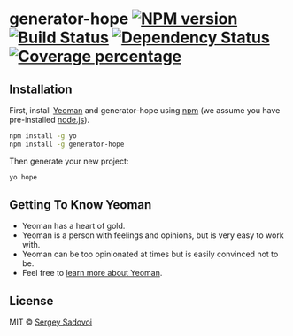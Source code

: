 # generator-hope [![NPM version][npm-image]][npm-url] [![Build Status][travis-image]][travis-url] [![Dependency Status][daviddm-image]][daviddm-url] [![Coverage percentage][coveralls-image]][coveralls-url]
> 

## Installation

First, install [Yeoman](http://yeoman.io) and generator-hope using [npm](https://www.npmjs.com/) (we assume you have pre-installed [node.js](https://nodejs.org/)).

```bash
npm install -g yo
npm install -g generator-hope
```

Then generate your new project:

```bash
yo hope
```

## Getting To Know Yeoman

 * Yeoman has a heart of gold.
 * Yeoman is a person with feelings and opinions, but is very easy to work with.
 * Yeoman can be too opinionated at times but is easily convinced not to be.
 * Feel free to [learn more about Yeoman](http://yeoman.io/).

## License

MIT © [Sergey Sadovoi](sergey@hope.ua)


[npm-image]: https://badge.fury.io/js/generator-hope.svg
[npm-url]: https://npmjs.org/package/generator-hope
[travis-image]: https://travis-ci.org//generator-hope.svg?branch=master
[travis-url]: https://travis-ci.org//generator-hope
[daviddm-image]: https://david-dm.org//generator-hope.svg?theme=shields.io
[daviddm-url]: https://david-dm.org//generator-hope
[coveralls-image]: https://coveralls.io/repos//generator-hope/badge.svg
[coveralls-url]: https://coveralls.io/r//generator-hope
